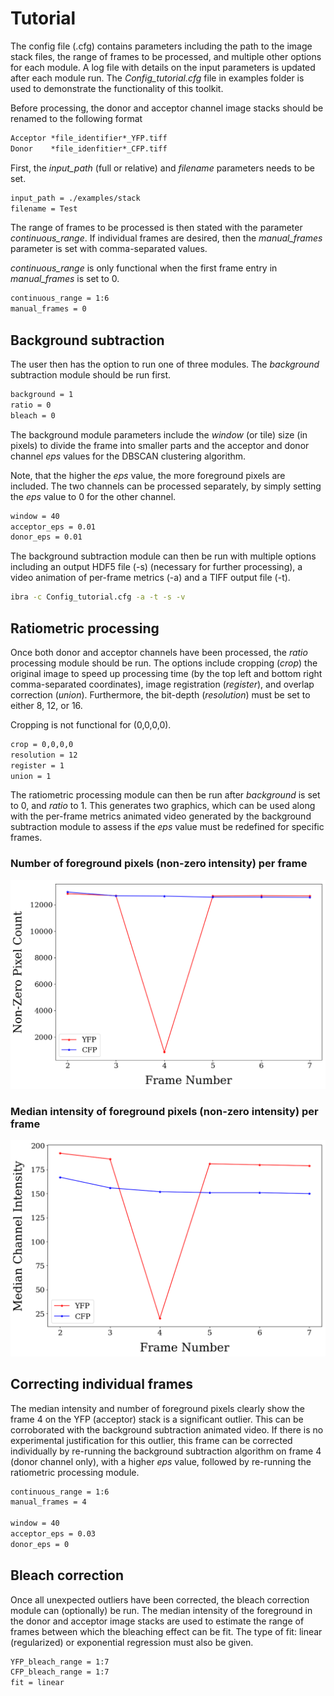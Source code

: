 # Tutorial
The config file (.cfg) contains parameters including the path to the image stack files, the range of frames to be processed, and multiple other options for each module. A log file with details on the input parameters is updated after each module run. The *Config_tutorial.cfg* file in examples folder is used to demonstrate the functionality of this toolkit. 

Before processing, the donor and acceptor channel image stacks should be renamed to the following format
```txt
Acceptor *file_identifier*_YFP.tiff
Donor    *file_idenfitier*_CFP.tiff
```
First, the *input_path* (full or relative) and *filename* parameters needs to be set.
```txt
input_path = ./examples/stack 
filename = Test
```

The range of frames to be processed is then stated with the parameter *continuous_range*. If individual frames are desired, then the *manual_frames* parameter is set with comma-separated values. 

*continuous_range* is only functional when the first frame entry in *manual_frames* is set to 0.
```txt
continuous_range = 1:6
manual_frames = 0
```

## Background subtraction
The user then has the option to run one of three modules. The *background* subtraction module should be run first.
```txt
background = 1
ratio = 0
bleach = 0
```

The background module parameters include the *window* (or tile) size (in pixels) to divide the frame into smaller parts and the acceptor and donor channel *eps* values for the DBSCAN clustering algorithm.

Note, that the higher the *eps* value, the more foreground pixels are included. The two channels can be processed separately, by simply setting the *eps* value to 0 for the other channel.
```txt
window = 40
acceptor_eps = 0.01
donor_eps = 0.01 
```

The background subtraction module can then be run with multiple options including an output HDF5 file (-s) (necessary for further processing), a video animation of per-frame metrics (-a) and a TIFF output file (-t).
```bash
ibra -c Config_tutorial.cfg -a -t -s -v
```

## Ratiometric processing
Once both donor and acceptor channels have been processed, the *ratio* processing module should be run. The options include cropping (*crop*) the original image to speed up processing time (by the top left and bottom right comma-separated coordinates), image registration (*register*), and overlap correction (*union*). Furthermore, the bit-depth (*resolution*) must be set to either 8, 12, or 16. 

Cropping is not functional for (0,0,0,0). 
```txt
crop = 0,0,0,0
resolution = 12
register = 1
union = 1
```

The ratiometric processing module can then be run after *background* is set to 0, and *ratio* to 1. This generates two graphics, which can be used along with the per-frame metrics animated video generated by the background subtraction module to assess if the *eps* value must be redefined for specific frames.

### Number of foreground pixels (non-zero intensity) per frame
![Pixel Count](images/Test_pixelcount.png)

### Median intensity of foreground pixels (non-zero intensity) per frame
![Intensity](images/Test_intensity_nonbleach.png)

## Correcting individual frames
The median intensity and number of foreground pixels clearly show the frame 4 on the YFP (acceptor) stack is a significant outlier. This can be corroborated with the background subtraction animated video. If there is no experimental justification for this outlier, this frame can be corrected individually by re-running the background subtraction algorithm on frame 4 (donor channel only), with a higher *eps* value, followed by re-running the ratiometric processing module.
```txt
continuous_range = 1:6
manual_frames = 4

window = 40
acceptor_eps = 0.03
donor_eps = 0
```

## Bleach correction
Once all unexpected outliers have been corrected, the bleach correction module can (optionally) be run. The median intensity of the foreground in the donor and acceptor image stacks are used to estimate the range of frames between which the bleaching effect can be fit. The type of fit: linear (regularized) or exponential regression must also be given.
```txt
YFP_bleach_range = 1:7
CFP_bleach_range = 1:7
fit = linear
```





